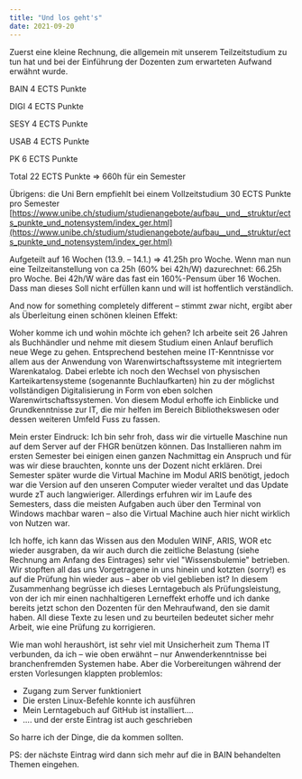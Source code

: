 ```yaml
---
title: "Und los geht's"
date: 2021-09-20
---
```


Zuerst eine kleine Rechnung, die allgemein mit unserem Teilzeitstudium zu tun hat und bei der Einführung der Dozenten zum erwarteten Aufwand erwähnt wurde.

BAIN	4 ECTS Punkte

DIGI	4 ECTS Punkte

SESY	4 ECTS Punkte

USAB	4 ECTS Punkte

PK	6 ECTS Punkte

Total  22 ECTS Punkte => 660h für ein Semester

Übrigens: die Uni Bern empfiehlt bei einem Vollzeitstudium 30 ECTS Punkte pro Semester  [https://www.unibe.ch/studium/studienangebote/aufbau__und__struktur/ects_punkte_und_notensystem/index_ger.html](https://www.unibe.ch/studium/studienangebote/aufbau__und__struktur/ects_punkte_und_notensystem/index_ger.html)

Aufgeteilt auf 16 Wochen (13.9. – 14.1.) => 41.25h pro Woche. Wenn man nun eine Teilzeitanstellung von ca 25h (60% bei 42h/W) dazurechnet: 66.25h pro Woche. 
Bei 42h/W wäre das fast ein 160%-Pensum über 16 Wochen.
Dass man dieses Soll nicht erfüllen kann und will ist hoffentlich verständlich.

And now for something completely different – stimmt zwar nicht, ergibt aber als Überleitung einen schönen kleinen Effekt:

Woher komme ich und wohin möchte ich gehen?
Ich arbeite seit 26 Jahren als Buchhändler und nehme mit diesem Studium einen Anlauf beruflich neue Wege zu gehen. Entsprechend bestehen meine IT-Kenntnisse vor allem aus der Anwendung von Warenwirtschaftssysteme mit integriertem Warenkatalog. Dabei erlebte ich noch den Wechsel von physischen Karteikartensysteme (sogenannte Buchlaufkarten) hin zu der möglichst vollständigen Digitalisierung in Form von eben solchen Warenwirtschaftssystemen. 
Von diesem Modul erhoffe ich Einblicke und Grundkenntnisse zur IT, die mir helfen im Bereich Bibliothekswesen oder dessen weiteren Umfeld Fuss zu fassen.

Mein erster Eindruck:
Ich bin sehr froh, dass wir die virtuelle Maschine nun auf dem Server auf der FHGR benützen können. Das Installieren nahm im ersten Semester bei einigen einen ganzen Nachmittag ein Anspruch und für was wir diese brauchten, konnte uns der Dozent nicht erklären. Drei Semester später wurde die Virtual Machine im Modul ARIS benötigt, jedoch war die Version auf den unseren Computer wieder veraltet und das Update wurde zT auch langwieriger. Allerdings erfuhren wir im Laufe des Semesters, dass die meisten Aufgaben auch über den Terminal von Windows machbar waren – also die Virtual Machine auch hier nicht wirklich von Nutzen war. 

Ich hoffe, ich kann das Wissen aus den Modulen WINF, ARIS, WOR etc wieder ausgraben, da wir auch durch die zeitliche Belastung (siehe Rechnung am Anfang des Eintrages) sehr viel "Wissensbulemie" betrieben. Wir stopften all das uns Vorgetragene in uns hinein und kotzten (sorry!) es auf die Prüfung hin wieder aus – aber ob viel geblieben ist? In diesem Zusammenhang begrüsse ich dieses Lerntagebuch als Prüfungsleistung, von der ich mir einen nachhaltigeren Lerneffekt erhoffe und ich danke bereits jetzt schon den Dozenten für den Mehraufwand, den sie damit haben. All diese Texte zu lesen und zu beurteilen bedeutet sicher mehr Arbeit, wie eine Prüfung zu korrigieren.

Wie man wohl heraushört, ist sehr viel mit Unsicherheit zum Thema IT verbunden, da ich – wie oben erwähnt – nur Anwenderkenntnisse bei branchenfremden Systemen habe. Aber die Vorbereitungen während der ersten Vorlesungen klappten problemlos:

- Zugang zum Server funktioniert
- Die ersten Linux-Befehle konnte ich ausführen
- Mein Lerntagebuch auf GitHub ist installiert....
- .... und der erste Eintrag ist auch geschrieben

So harre ich der Dinge, die da kommen sollten.

PS: der nächste Eintrag wird dann sich mehr auf die in BAIN behandelten Themen eingehen.
